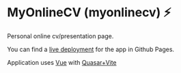 # MyOnlineCV (myonlinecv) ⚡

Personal online cv/presentation page.

You can find a [live deployment](https://alvaromartinezq.github.io/myonlinecv/#/) for the app in Github Pages.

Application uses [Vue](https://vuejs.org/) with [Quasar+Vite](https://quasar.dev/start/vite-plugin#introduction)
